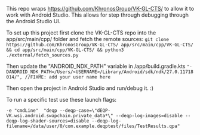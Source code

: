 This repo wraps https://github.com/KhronosGroup/VK-GL-CTS/ to allow it to work with Android Studio. This allows for step through debugging through the Android Studio UI.

To set up this project first clone the VK-GL-CTS repo into the app/src/main/cpp/ folder and fetch the remote sources:
```git clone https://github.com/KhronosGroup/VK-GL-CTS/ app/src/main/cpp/VK-GL-CTS/ && cd app/src/main/cpp/VK-GL-CTS/ && python3 ./external/fetch_sources.py```

Then update the "ANDROID_NDK_PATH" variable in /app/build.gradle.kts
```"-DANDROID_NDK_PATH=/Users/<USERNAME>/Library/Android/sdk/ndk/27.0.11718014/", //FIXME: add your user name here ```

Then open the project in Android Studio and run/debug it. :)

To run a specific test use these launch flags:
```
-e "cmdLine"  "deqp --deqp-case=\"dEQP-VK.wsi.android.swapchain.private_data*\" --deqp-log-images=disable --deqp-log-shader-sources=disable --deqp-log-filename=/data/user/0/com.example.deqptest/files/TestResults.qpa"
```
